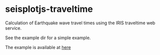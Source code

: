 # seisplotjs-traveltime
Calculation of Earthquake wave travel times using the IRIS traveltime web service.


See the example dir for a simple example.


The example is available at [here](http://www.seis.sc.edu/~crotwell/seisplotjs_demo/seisplotjs-traveltime/)
